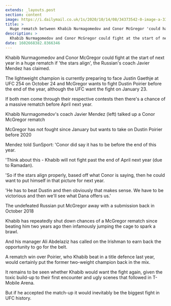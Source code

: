 ```yaml
--- 
extends: _layouts.post 
section: content 
image: https://i.dailymail.co.uk/1s/2020/10/14/08/34373542-0-image-a-33_1602661677751.jpg 
title: > 
  Huge rematch between Khabib Nurmagomedov and Conor McGregor 'could happen before April next year' 
description: > 
  Khabib Nurmagomedov and Conor McGregor could fight at the start of next year in a huge rematch if 'the stars align', the Russian's coach Javier Mendez has claimed.If both men come through their respective contests then there's a chance of a massive rematch before April next year.'Think about this - Khabib will not fight past the end of April next year (due to Ramadan).The undefeated Russian put McGregor away with a submission back in October 2018Khabib has repeatedly shut down chances of a McGregor rematch since beating him two years ago then infamously jumping the cage to spark a brawl.A rematch win over Poirier, who Khabib beat in a title defence last year, would certainly put the former two-weight champion back in the mix. 
date: 1602668382.8366346 
--- 
```

Khabib Nurmagomedov and Conor McGregor could fight at the start of next year in a huge rematch if 'the stars align', the Russian's coach Javier Mendez has claimed.

The lightweight champion is currently preparing to face Justin Gaethje at UFC 254 on October 24 and McGregor wants to fight Dustin Poirier before the end of the year, although the UFC want the fight on January 23.

If both men come through their respective contests then there's a chance of a massive rematch before April next year.

Khabib Nurmagomedov's coach Javier Mendez (left) talked up a Conor McGregor rematch

McGregor has not fought since January but wants to take on Dustin Poirier before 2020

Mendez told SunSport: 'Conor did say it has to be before the end of this year.

'Think about this - Khabib will not fight past the end of April next year (due to Ramadan).

'So if the stars align properly, based off what Conor is saying, then he could want to put himself in that picture for next year.

'He has to beat Dustin and then obviously that makes sense. We have to be victorious and then we'll see what Dana offers us.'

The undefeated Russian put McGregor away with a submission back in October 2018

Khabib has repeatedly shut down chances of a McGregor rematch since beating him two years ago then infamously jumping the cage to spark a brawl.

And his manager Ali Abdelaziz has called on the Irishman to earn back the opportunity to go for the belt.

A rematch win over Poirier, who Khabib beat in a title defence last year, would certainly put the former two-weight champion back in the mix.

It remains to be seen whether Khabib would want the fight again, given the toxic build-up to their first encounter and ugly scenes that followed in T-Mobile Arena.

But if he accepted the match-up it would inevitably be the biggest fight in UFC history.